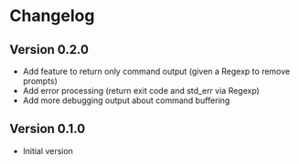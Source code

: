 # Changelog

## Version 0.2.0

- Add feature to return only command output (given a Regexp to remove prompts)
- Add error processing (return exit code and std_err via Regexp)
- Add more debugging output about command buffering

## Version 0.1.0

- Initial version
